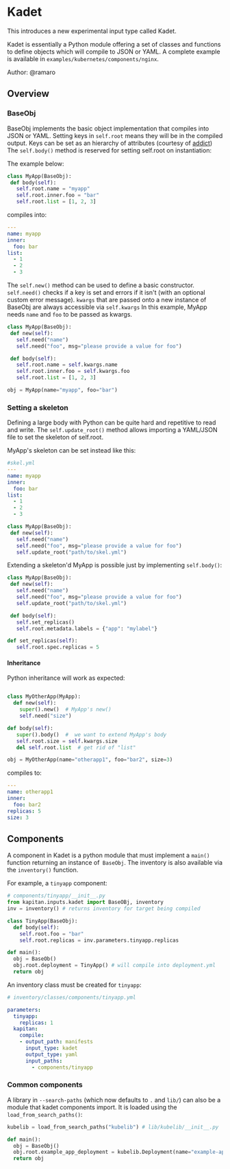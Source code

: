 # Kadet

This introduces a new experimental input type called Kadet.

Kadet is essentially a Python module offering a set of classes and functions to define objects which will compile to JSON or YAML. A complete example is available in `examples/kubernetes/components/nginx`.

Author: @ramaro

## Overview

### BaseObj
BaseObj implements the basic object implementation that compiles into JSON or YAML.
Setting keys in `self.root` means they will be in the compiled output. Keys can be set as an hierarchy of attributes (courtesy of [addict](https://github.com/mewwts/addict))
The `self.body()` method is reserved for setting self.root on instantiation:

The example below:

```python
class MyApp(BaseObj):
 def body(self):
   self.root.name = "myapp"
   self.root.inner.foo = "bar"
   self.root.list = [1, 2, 3]
```

compiles into:

```yaml
---
name: myapp
inner:
  foo: bar
list:
  - 1
  - 2
  - 3
```

The `self.new()` method can be used to define a basic constructor.
`self.need()` checks if a key is set and errors if it isn't (with an optional custom error message).
`kwargs` that are passed onto a new instance of BaseObj are always accessible via `self.kwargs`
In this example, MyApp needs `name` and `foo` to be passed as kwargs.

```python
class MyApp(BaseObj):
 def new(self):
   self.need("name")
   self.need("foo", msg="please provide a value for foo")

 def body(self):
   self.root.name = self.kwargs.name
   self.root.inner.foo = self.kwargs.foo
   self.root.list = [1, 2, 3]

obj = MyApp(name="myapp", foo="bar")
```

### Setting a skeleton
Defining a large body with Python can be quite hard and repetitive to read and write.
The `self.update_root()` method allows importing a YAML/JSON file to set the skeleton of self.root.

MyApp's skeleton can be set instead like this:
```yaml
#skel.yml
---
name: myapp
inner:
  foo: bar
list:
  - 1
  - 2
  - 3
```

```python
class MyApp(BaseObj):
 def new(self):
   self.need("name")
   self.need("foo", msg="please provide a value for foo")
   self.update_root("path/to/skel.yml")
```

Extending a skeleton'd MyApp is possible just by implementing `self.body()`:

```python
class MyApp(BaseObj):
 def new(self):
   self.need("name")
   self.need("foo", msg="please provide a value for foo")
   self.update_root("path/to/skel.yml")

 def body(self):
   self.set_replicas()
   self.root.metadata.labels = {"app": "mylabel"}

def set_replicas(self):
   self.root.spec.replicas = 5
```

#### Inheritance
Python inheritance will work as expected:

```python

class MyOtherApp(MyApp):
  def new(self):
    super().new()  # MyApp's new()
    self.need("size")

def body(self):
   super().body()  #  we want to extend MyApp's body
   self.root.size = self.kwargs.size
   del self.root.list  # get rid of "list"

obj = MyOtherApp(name="otherapp1", foo="bar2", size=3)
```
compiles to:

```yaml
---
name: otherapp1
inner:
  foo: bar2
replicas: 5
size: 3
```

## Components

A component in Kadet is a python module that must implement a `main()` function returning an instance of` BaseObj`. The inventory is also available via the `inventory()` function.

For example, a `tinyapp` component:

```python
# components/tinyapp/__init__.py
from kapitan.inputs.kadet import BaseOBj, inventory
inv = inventory() # returns inventory for target being compiled

class TinyApp(BaseObj):
  def body(self):
    self.root.foo = "bar"
    self.root.replicas = inv.parameters.tinyapp.replicas

def main():
  obj = BaseOb()
  obj.root.deployment = TinyApp() # will compile into deployment.yml
  return obj
```

An inventory class must be created for `tinyapp`:

```yaml
# inventory/classes/components/tinyapp.yml

parameters:
  tinyapp:
    replicas: 1
  kapitan:
    compile:
    - output_path: manifests
      input_type: kadet
      output_type: yaml
      input_paths:
        - components/tinyapp
```

### Common components
A library in `--search-paths` (which now defaults to `.` and `lib/`) can also be a module that kadet components import. It is loaded using the `load_from_search_paths()`:

```python
kubelib = load_from_search_paths("kubelib") # lib/kubelib/__init__.py

def main():
  obj = BaseObj()
  obj.root.example_app_deployment = kubelib.Deployment(name="example-app")
  return obj
```

